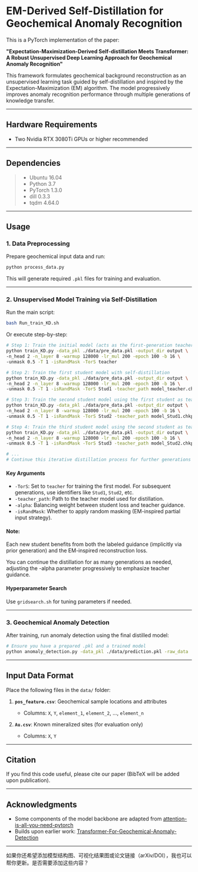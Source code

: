 
# EM-Derived Self-Distillation for Geochemical Anomaly Recognition

This is a PyTorch implementation of the paper:

**"Expectation-Maximization-Derived Self-distillation Meets Transformer: A Robust Unsupervised Deep Learning Approach for Geochemical Anomaly Recognition"**

This framework formulates geochemical background reconstruction as an unsupervised learning task guided by self-distillation and inspired by the Expectation-Maximization (EM) algorithm. The model progressively improves anomaly recognition performance through multiple generations of knowledge transfer.

---

## Hardware Requirements

* Two Nvidia RTX 3080Ti GPUs or higher recommended

---

## Dependencies

> * Ubuntu 16.04
> * Python 3.7
> * PyTorch 1.3.0
> * dill 0.3.3
> * tqdm 4.64.0

---

## Usage

### 1. Data Preprocessing

Prepare geochemical input data and run:

```bash
python process_data.py
```

This will generate required `.pkl` files for training and evaluation.

---

### 2. Unsupervised Model Training via Self-Distillation

Run the main script:

```bash
bash Run_train_KD.sh
```

Or execute step-by-step:

```bash
# Step 1: Train the initial model (acts as the first-generation teacher)
python train_KD.py -data_pkl ./data/pre_data.pkl -output_dir output \
-n_head 2 -n_layer 8 -warmup 128000 -lr_mul 200 -epoch 100 -b 16 \
-unmask 0.5 -T 1 -isRandMask -TorS teacher

# Step 2: Train the first student model with self-distillation 
python train_KD.py -data_pkl ./data/pre_data.pkl -output_dir output \
-n_head 2 -n_layer 8 -warmup 128000 -lr_mul 200 -epoch 100 -b 16 \
-unmask 0.5 -T 1 -isRandMask -TorS Stud1 -teacher_path model_teacher.chkpt -alpha 0.10

# Step 3: Train the second student model using the first student as teacher with self-distillation
python train_KD.py -data_pkl ./data/pre_data.pkl -output_dir output \
-n_head 2 -n_layer 8 -warmup 128000 -lr_mul 200 -epoch 100 -b 16 \
-unmask 0.5 -T 1 -isRandMask -TorS Stud2 -teacher_path model_Stud1.chkpt -alpha 0.20

# Step 4: Train the third student model using the second student as teacher
python train_KD.py -data_pkl ./data/pre_data.pkl -output_dir output \
-n_head 2 -n_layer 8 -warmup 128000 -lr_mul 200 -epoch 100 -b 16 \
-unmask 0.5 -T 1 -isRandMask -TorS Stud3 -teacher_path model_Stud2.chkpt -alpha 0.30

# ...
# Continue this iterative distillation process for further generations as needed.
```

#### Key Arguments

* `-TorS`: Set to `teacher` for training the first model. For subsequent generations, use identifiers like `Stud1`, `Stud2`, etc.
* `-teacher_path`: Path to the teacher model used for distillation.
* `-alpha`: Balancing weight between student loss and teacher guidance.
* `-isRandMask`: Whether to apply random masking (EM-inspired partial input strategy).

#### Note:

Each new student benefits from both the labeled guidance (implicitly via prior generation) and the EM-inspired reconstruction loss.

You can continue the distillation for as many generations as needed, adjusting the -alpha parameter progressively to emphasize teacher guidance.


#### Hyperparameter Search

Use `gridsearch.sh` for tuning parameters if needed.

---

### 3. Geochemical Anomaly Detection

After training, run anomaly detection using the final distilled model:

```bash
# Ensure you have a prepared .pkl and a trained model
python anomaly_detection.py -data_pkl ./data/prediction.pkl -raw_data ./data/prediction.csv -model ./model/model_best.chkpt -output prediction
```

---

## Input Data Format

Place the following files in the `data/` folder:

1. **`pos_feature.csv`**: Geochemical sample locations and attributes

   * Columns: `X`, `Y`, `element_1`, `element_2`, ..., `element_n`
2. **`Au.csv`**: Known mineralized sites (for evaluation only)

   * Columns: `X`, `Y`

---

## Citation

If you find this code useful, please cite our paper (BibTeX will be added upon publication).

---

## Acknowledgments

* Some components of the model backbone are adapted from [attention-is-all-you-need-pytorch](https://github.com/jadore801120/attention-is-all-you-need-pytorch)
* Builds upon earlier work: [Transformer-For-Geochemical-Anomaly-Detection](https://github.com/ysyBrenda/Transformer-For-Geochemical-Anomaly-Detection)

---

如果你还希望添加模型结构图、可视化结果图或论文链接（arXiv/DOI），我也可以帮你更新。是否需要添加这些内容？
